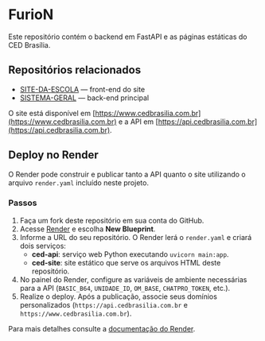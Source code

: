 # FurioN

Este repositório contém o backend em FastAPI e as páginas estáticas do CED Brasília.

## Repositórios relacionados

- [SITE-DA-ESCOLA](https://github.com/CEDBRASIL/SITE-DA-ESCOLA) — front-end do site
- [SISTEMA-GERAL](https://github.com/CEDBRASIL/SISTEMA-GERAL) — back-end principal

O site está disponível em [https://www.cedbrasilia.com.br](https://www.cedbrasilia.com.br) e a API em [https://api.cedbrasilia.com.br](https://api.cedbrasilia.com.br).

## Deploy no Render

O Render pode construir e publicar tanto a API quanto o site utilizando o arquivo `render.yaml` incluído neste projeto.

### Passos

1. Faça um fork deste repositório em sua conta do GitHub.
2. Acesse [Render](https://render.com) e escolha **New Blueprint**.
3. Informe a URL do seu repositório. O Render lerá o `render.yaml` e criará dois serviços:
   - **ced-api**: serviço web Python executando `uvicorn main:app`.
   - **ced-site**: site estático que serve os arquivos HTML deste repositório.
4. No painel do Render, configure as variáveis de ambiente necessárias para a API (`BASIC_B64`, `UNIDADE_ID`, `OM_BASE`, `CHATPRO_TOKEN`, etc.).
5. Realize o deploy. Após a publicação, associe seus domínios personalizados (`https://api.cedbrasilia.com.br` e `https://www.cedbrasilia.com.br`).

Para mais detalhes consulte a [documentação do Render](https://render.com/docs/infrastructure-as-code).
